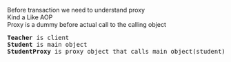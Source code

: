 Before transaction we need to understand proxy
<br/>
Kind a Like AOP
<br/>
Proxy is a dummy before actual call to the calling object<br/>
<pre>
<b>Teacher</b> is client
<b>Student</b> is main object
<b>StudentProxy</b> is proxy object that calls main object(student) when necessary
</pre>


